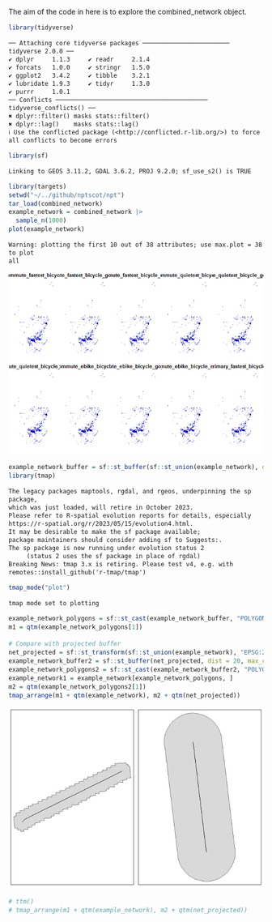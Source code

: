 
The aim of the code in here is to explore the combined_network object.

``` r
library(tidyverse)
```

    ── Attaching core tidyverse packages ──────────────────────── tidyverse 2.0.0 ──
    ✔ dplyr     1.1.3     ✔ readr     2.1.4
    ✔ forcats   1.0.0     ✔ stringr   1.5.0
    ✔ ggplot2   3.4.2     ✔ tibble    3.2.1
    ✔ lubridate 1.9.3     ✔ tidyr     1.3.0
    ✔ purrr     1.0.1     
    ── Conflicts ────────────────────────────────────────── tidyverse_conflicts() ──
    ✖ dplyr::filter() masks stats::filter()
    ✖ dplyr::lag()    masks stats::lag()
    ℹ Use the conflicted package (<http://conflicted.r-lib.org/>) to force all conflicts to become errors

``` r
library(sf)
```

    Linking to GEOS 3.11.2, GDAL 3.6.2, PROJ 9.2.0; sf_use_s2() is TRUE

``` r
library(targets)
setwd("~/../github/nptscot/npt")
tar_load(combined_network)
example_network = combined_network |> 
  sample_n(1000)
plot(example_network)
```

    Warning: plotting the first 10 out of 38 attributes; use max.plot = 38 to plot
    all

![](test-combined_network_outputs_files/figure-commonmark/unnamed-chunk-1-1.png)

``` r
example_network_buffer = sf::st_buffer(sf::st_union(example_network), dist = 20, max_cells = 100000)
library(tmap)
```

    The legacy packages maptools, rgdal, and rgeos, underpinning the sp package,
    which was just loaded, will retire in October 2023.
    Please refer to R-spatial evolution reports for details, especially
    https://r-spatial.org/r/2023/05/15/evolution4.html.
    It may be desirable to make the sf package available;
    package maintainers should consider adding sf to Suggests:.
    The sp package is now running under evolution status 2
         (status 2 uses the sf package in place of rgdal)
    Breaking News: tmap 3.x is retiring. Please test v4, e.g. with
    remotes::install_github('r-tmap/tmap')

``` r
tmap_mode("plot")
```

    tmap mode set to plotting

``` r
example_network_polygons = sf::st_cast(example_network_buffer, "POLYGON")
m1 = qtm(example_network_polygons[1])

# Compare with projected buffer
net_projected = sf::st_transform(sf::st_union(example_network), "EPSG:27700")
example_network_buffer2 = sf::st_buffer(net_projected, dist = 20, max_cells = 100000)
example_network_polygons2 = sf::st_cast(example_network_buffer2, "POLYGON")
example_network1 = example_network[example_network_polygons, ]
m2 = qtm(example_network_polygons2[1])
tmap_arrange(m1 + qtm(example_network), m2 + qtm(net_projected))
```

![](test-combined_network_outputs_files/figure-commonmark/unnamed-chunk-1-2.png)

``` r
# ttm()
# tmap_arrange(m1 + qtm(example_network), m2 + qtm(net_projected))
```
